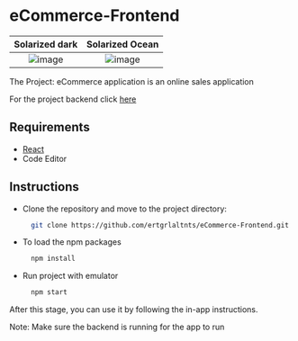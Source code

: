 # eCommerce-Frontend

Solarized dark             |  Solarized Ocean
:-------------------------:|:-------------------------:
![image](https://user-images.githubusercontent.com/69998085/193880178-4172c6eb-062a-4388-968a-cba0eb9c6654.png)  |  ![image](https://user-images.githubusercontent.com/69998085/193880895-2d2ccae1-f19d-44e9-960d-e3c6345cdb0a.png)


The Project: eCommerce application is an online sales application

For the project backend click [here](https://github.com/ertgrlaltnts/eCommerce.git)

## Requirements
- [React](https://reactjs.org/)
- Code Editor

## Instructions

- Clone the repository and move to the project directory:
  ```bash
    git clone https://github.com/ertgrlaltnts/eCommerce-Frontend.git
  ```
  
- To load the npm packages
  ```bash
    npm install
  ```
- Run project with emulator
  ```bash
    npm start
  ```
   
After this stage, you can use it by following the in-app instructions.

Note: Make sure the backend is running for the app to run

  
